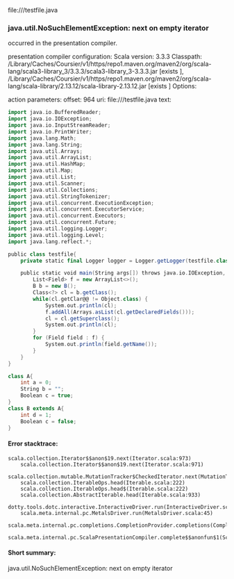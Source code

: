file://<WORKSPACE>/testfile.java
### java.util.NoSuchElementException: next on empty iterator

occurred in the presentation compiler.

presentation compiler configuration:
Scala version: 3.3.3
Classpath:
<HOME>/Library/Caches/Coursier/v1/https/repo1.maven.org/maven2/org/scala-lang/scala3-library_3/3.3.3/scala3-library_3-3.3.3.jar [exists ], <HOME>/Library/Caches/Coursier/v1/https/repo1.maven.org/maven2/org/scala-lang/scala-library/2.13.12/scala-library-2.13.12.jar [exists ]
Options:



action parameters:
offset: 964
uri: file://<WORKSPACE>/testfile.java
text:
```scala
import java.io.BufferedReader;
import java.io.IOException;
import java.io.InputStreamReader;
import java.io.PrintWriter;
import java.lang.Math;
import java.lang.String;
import java.util.Arrays;
import java.util.ArrayList;
import java.util.HashMap;
import java.util.Map;
import java.util.List;
import java.util.Scanner;
import java.util.Collections;
import java.util.StringTokenizer;
import java.util.concurrent.ExecutionException;
import java.util.concurrent.ExecutorService;
import java.util.concurrent.Executors;
import java.util.concurrent.Future;
import java.util.logging.Logger;
import java.util.logging.Level;
import java.lang.reflect.*;

public class testfile{
	private static final Logger logger = Logger.getLogger(testfile.class.getName());

	public static void main(String args[]) throws java.io.IOException, InterruptedException, ExecutionException {
		List<Field> f = new ArrayList<>();
		B b = new B();
		Class<?> cl = b.getClass();
		while(cl.getClar@@ != Object.class) {
			System.out.println(cl);
			f.addAll(Arrays.asList(cl.getDeclaredFields()));
			cl = cl.getSuperclass();
			System.out.println(cl);
		}
		for (Field field : f) {
			System.out.println(field.getName());
		}
	}
}

class A{
	int a = 0;
	String b = "";
	Boolean c = true;
}
class B extends A{
	int d = 1;
	Boolean c = false;
}
```



#### Error stacktrace:

```
scala.collection.Iterator$$anon$19.next(Iterator.scala:973)
	scala.collection.Iterator$$anon$19.next(Iterator.scala:971)
	scala.collection.mutable.MutationTracker$CheckedIterator.next(MutationTracker.scala:76)
	scala.collection.IterableOps.head(Iterable.scala:222)
	scala.collection.IterableOps.head$(Iterable.scala:222)
	scala.collection.AbstractIterable.head(Iterable.scala:933)
	dotty.tools.dotc.interactive.InteractiveDriver.run(InteractiveDriver.scala:168)
	scala.meta.internal.pc.MetalsDriver.run(MetalsDriver.scala:45)
	scala.meta.internal.pc.completions.CompletionProvider.completions(CompletionProvider.scala:48)
	scala.meta.internal.pc.ScalaPresentationCompiler.complete$$anonfun$1(ScalaPresentationCompiler.scala:155)
```
#### Short summary: 

java.util.NoSuchElementException: next on empty iterator